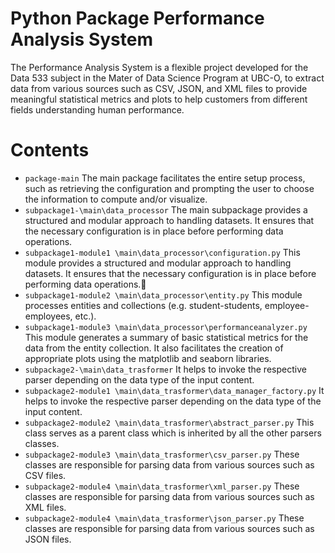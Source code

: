 # Python Package Performance Analysis System

The Performance Analysis System is a flexible project developed for the Data 533 subject in the Mater of Data Science Program at UBC-O, to extract data from various sources such as CSV, JSON, and XML files to provide meaningful statistical metrics and plots to help customers from different fields understanding human performance.

# Contents

- `package-main` The main package facilitates the entire setup process, such as retrieving the configuration and prompting the user to choose the information to compute and/or visualize.
- `subpackage1-\main\data_processor` The main subpackage provides a structured and modular approach to handling datasets. It ensures that the necessary configuration is in place before performing data operations.
- `subpackage1-module1 \main\data_processor\configuration.py` This module provides a structured and modular approach to handling datasets. It ensures that the necessary configuration is in place before performing data operations.
- `subpackage1-module2 \main\data_processor\entity.py` This module processes entities and collections (e.g. student-students, employee-employees, etc.).
- `subpackage1-module3 \main\data_processor\performanceanalyzer.py` This module generates a summary of basic statistical metrics for the data from the entity collection. It also facilitates the creation of appropriate plots using the matplotlib and seaborn libraries.
- `subpackage2-\main\data_trasformer` It helps to invoke the respective parser depending on the data type of the input content.
- `subpackage2-module1 \main\data_trasformer\data_manager_factory.py` It helps to invoke the respective parser depending on the data type of the input content.
- `subpackage2-module2 \main\data_trasformer\abstract_parser.py` This class serves as a parent class which is inherited by all the other parsers classes.
- `subpackage2-module3 \main\data_trasformer\csv_parser.py` These classes are responsible for parsing data from various sources such as CSV files.
- `subpackage2-module4 \main\data_trasformer\xml_parser.py` These classes are responsible for parsing data from various sources such as XML files.
- `subpackage2-module4 \main\data_trasformer\json_parser.py` These classes are responsible for parsing data from various sources such as JSON files.
